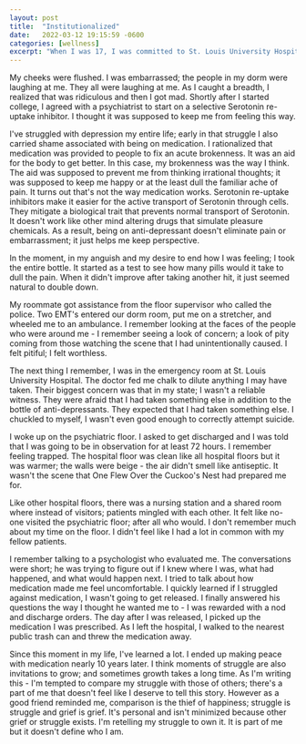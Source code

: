 ```yaml
---
layout: post
title:  "Institutionalized"
date:   2022-03-12 19:15:59 -0600
categories: [wellness]
excerpt: "When I was 17, I was committed to St. Louis University Hospital for 72 hours.  I think moments of struggle are also invitations to grow; and sometimes growth takes a long time.  As I'm writing this - I'm tempted to compare my struggle with those of others; there's a part of me that doesn't feel like I deserve to tell this story.  However as a good friend reminded me, comparison is the thief of happiness; struggle is struggle and grief is grief.  It's personal and isn't minimized because other grief or struggle exists.  I'm retelling my struggle to own it.  It is part of me but it doesn't define who I am."
---
```

My cheeks were flushed.  I was embarrassed; the people in my dorm were laughing at me.  They all were laughing at me.  As I caught a breadth, I realized that was ridiculous and then I got mad.  Shortly after I started college, I agreed with a psychiatrist to start on a selective Serotonin re-uptake inhibitor.  I thought it was supposed to keep me from feeling this way.

I've struggled with depression my entire life; early in that struggle I also carried shame associated with being on medication.  I rationalized that medication was provided to people to fix an acute brokenness.  It was an aid for the body to get better.  In this case, my brokenness was the way I think.  The aid was supposed to prevent me from thinking irrational thoughts; it was supposed to keep me happy or at the least dull the familiar ache of pain.  It turns out that's not the way medication works.  Serotonin re-uptake inhibitors make it easier for the active transport of Serotonin through cells.  They mitigate a biological trait that prevents normal transport of Serotonin.  It doesn't work like other mind altering drugs that simulate pleasure chemicals.  As a result, being on anti-depressant doesn't eliminate pain or embarrassment; it just helps me keep perspective.  

In the moment, in my anguish and my desire to end how I was feeling; I took the entire bottle.  It started as a test to see how many pills would it take to dull the pain.  When it didn't improve after taking another hit, it just seemed natural to double down.

My roommate got assistance from the floor supervisor who called the police.  Two EMT's entered our dorm room, put me on a stretcher, and wheeled me to an ambulance.  I remember looking at the faces of the people who were around me - I remember seeing a look of concern; a look of pity coming from those watching the scene that I had unintentionally caused.  I felt pitiful; I felt worthless.

The next thing I remember, I was in the emergency room at St. Louis University Hospital.  The doctor fed me chalk to dilute anything I may have taken.  Their biggest concern was that in my state; I wasn't a reliable witness.  They were afraid that I had taken something else in addition to the bottle of anti-depressants.  They expected that I had taken something else.  I chuckled to myself, I wasn't even good enough to correctly attempt suicide.  

I woke up on the psychiatric floor.  I asked to get discharged and I was told that I was going to be in observation for at least 72 hours.  I remember feeling trapped.  The hospital floor was clean like all hospital floors but it was warmer; the walls were beige - the air didn't smell like antiseptic.  It wasn't the scene that One Flew Over the Cuckoo's Nest had prepared me for.  

Like other hospital floors, there was a nursing station and a shared room where instead of visitors; patients mingled with each other.  It felt like no-one visited the psychiatric floor; after all who would.  I don't remember much about my time on the floor.  I didn't feel like I had a lot in common with my fellow patients.  

I remember talking to a psychologist who evaluated me.  The conversations were short; he was trying to figure out if I knew where I was, what had happened, and what would happen next.  I tried to talk about how medication made me feel uncomfortable.  I quickly learned if I struggled against medication, I wasn't going to get released.  I finally answered his questions the way I thought he wanted me to - I was rewarded with a nod and discharge orders.  The day after I was released, I picked up the medication I was prescribed.  As I left the hospital, I walked to the nearest public trash can and threw the medication away.

Since this moment in my life, I've learned a lot.  I ended up making peace with medication nearly 10 years later.  I think moments of struggle are also invitations to grow; and sometimes growth takes a long time.  As I'm writing this - I'm tempted to compare my struggle with those of others; there's a part of me that doesn't feel like I deserve to tell this story.  However as a good friend reminded me, comparison is the thief of happiness; struggle is struggle and grief is grief.  It's personal and isn't minimized because other grief or struggle exists.  I'm retelling my struggle to own it.  It is part of me but it doesn't define who I am.  